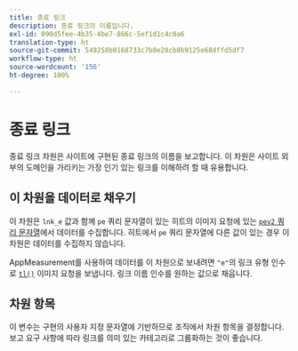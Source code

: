 ```yaml
---
title: 종료 링크
description: 종료 링크의 이름입니다.
exl-id: 090d5fee-4b35-4be7-866c-5ef1d1c4c0a6
translation-type: ht
source-git-commit: 549258b0168733c7b0e28cb8b9125e68dffd5df7
workflow-type: ht
source-wordcount: '156'
ht-degree: 100%

---
```


# 종료 링크

종료 링크 차원은 사이트에 구현된 종료 링크의 이름을 보고합니다. 이 차원은 사이트 외부의 도메인을 가리키는 가장 인기 있는 링크를 이해하려 할 때 유용합니다.

## 이 차원을 데이터로 채우기

이 차원은 `lnk_e` 값과 함께 `pe` 쿼리 문자열이 있는 히트의 이미지 요청에 있는 [`pev2` 쿼리 문자열](/help/implement/validate/query-parameters.md)에서 데이터를 수집합니다. 히트에서 `pe` 쿼리 문자열에 다른 값이 있는 경우 이 차원은 데이터를 수집하지 않습니다.

AppMeasurement를 사용하여 데이터를 이 차원으로 보내려면 `"e"`의 링크 유형 인수로 [`tl()`](/help/implement/vars/functions/tl-method.md) 이미지 요청을 보냅니다. 링크 이름 인수를 원하는 값으로 채웁니다.

## 차원 항목

이 변수는 구현의 사용자 지정 문자열에 기반하므로 조직에서 차원 항목을 결정합니다. 보고 요구 사항에 따라 링크를 의미 있는 카테고리로 그룹화하는 것이 좋습니다.
